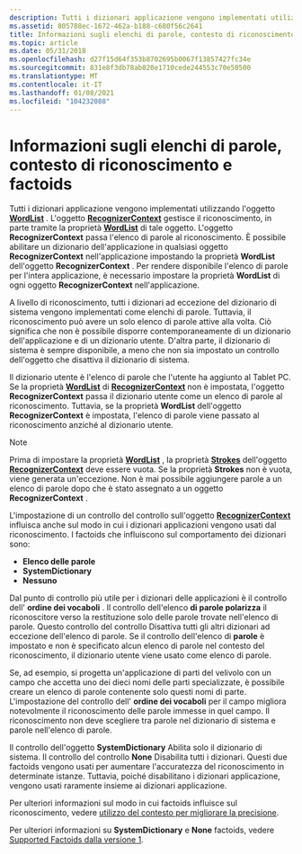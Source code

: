 ```yaml
---
description: Tutti i dizionari applicazione vengono implementati utilizzando l'oggetto WordList.
ms.assetid: 805788ec-1672-462a-b188-c680f56c2641
title: Informazioni sugli elenchi di parole, contesto di riconoscimento e factoids
ms.topic: article
ms.date: 05/31/2018
ms.openlocfilehash: d27f15d64f353b8702695b0067f13857427fc34e
ms.sourcegitcommit: 831e8f3db78ab820e1710cede244553c70e50500
ms.translationtype: MT
ms.contentlocale: it-IT
ms.lasthandoff: 01/08/2021
ms.locfileid: "104232088"
---
```

# <a name="understanding-word-lists-recognizer-context-and-factoids"></a>Informazioni sugli elenchi di parole, contesto di riconoscimento e factoids

Tutti i dizionari applicazione vengono implementati utilizzando l'oggetto [**WordList**](inkwordlist-class.md) . L'oggetto [**RecognizerContext**](inkrecognizercontext-class.md) gestisce il riconoscimento, in parte tramite la proprietà [**WordList**](/windows/desktop/api/msinkaut/nf-msinkaut-iinkrecognizercontext-get_wordlist) di tale oggetto. L'oggetto **RecognizerContext** passa l'elenco di parole al riconoscimento. È possibile abilitare un dizionario dell'applicazione in qualsiasi oggetto **RecognizerContext** nell'applicazione impostando la proprietà **WordList** dell'oggetto **RecognizerContext** . Per rendere disponibile l'elenco di parole per l'intera applicazione, è necessario impostare la proprietà **WordList** di ogni oggetto **RecognizerContext** nell'applicazione.

A livello di riconoscimento, tutti i dizionari ad eccezione del dizionario di sistema vengono implementati come elenchi di parole. Tuttavia, il riconoscimento può avere un solo elenco di parole attive alla volta. Ciò significa che non è possibile disporre contemporaneamente di un dizionario dell'applicazione e di un dizionario utente. D'altra parte, il dizionario di sistema è sempre disponibile, a meno che non sia impostato un controllo dell'oggetto che disattiva il dizionario di sistema.

Il dizionario utente è l'elenco di parole che l'utente ha aggiunto al Tablet PC. Se la proprietà [**WordList**](/windows/desktop/api/msinkaut/nf-msinkaut-iinkrecognizercontext-get_wordlist) di [**RecognizerContext**](inkrecognizercontext-class.md) non è impostata, l'oggetto **RecognizerContext** passa il dizionario utente come un elenco di parole al riconoscimento. Tuttavia, se la proprietà **WordList** dell'oggetto **RecognizerContext** è impostata, l'elenco di parole viene passato al riconoscimento anziché al dizionario utente.

> [!Note]  
> Prima di impostare la proprietà [**WordList**](/windows/desktop/api/msinkaut/nf-msinkaut-iinkrecognizercontext-get_wordlist) , la proprietà [**Strokes**](/windows/desktop/api/msinkaut/nf-msinkaut-iinkrecognizercontext-get_strokes) dell'oggetto [**RecognizerContext**](inkrecognizercontext-class.md) deve essere vuota. Se la proprietà **Strokes** non è vuota, viene generata un'eccezione. Non è mai possibile aggiungere parole a un elenco di parole dopo che è stato assegnato a un oggetto **RecognizerContext** .

 

L'impostazione di un controllo del controllo sull'oggetto [**RecognizerContext**](inkrecognizercontext-class.md) influisca anche sul modo in cui i dizionari applicazioni vengono usati dal riconoscimento. I factoids che influiscono sul comportamento dei dizionari sono:

-   **Elenco delle parole**
-   **SystemDictionary**
-   **Nessuno**

Dal punto di controllo più utile per i dizionari delle applicazioni è il controllo dell' **ordine dei vocaboli** . Il controllo dell'elenco **di parole polarizza** il riconoscitore verso la restituzione solo delle parole trovate nell'elenco di parole. Questo controllo del controllo Disattiva tutti gli altri dizionari ad eccezione dell'elenco di parole. Se il controllo dell'elenco di **parole** è impostato e non è specificato alcun elenco di parole nel contesto del riconoscimento, il dizionario utente viene usato come elenco di parole.

Se, ad esempio, si progetta un'applicazione di parti del velivolo con un campo che accetta uno dei dieci nomi delle parti specializzate, è possibile creare un elenco di parole contenente solo questi nomi di parte. L'impostazione del controllo dell' **ordine dei vocaboli** per il campo migliora notevolmente il riconoscimento delle parole immesse in quel campo. Il riconoscimento non deve scegliere tra parole nel dizionario di sistema e parole nell'elenco di parole.

Il controllo dell'oggetto **SystemDictionary** Abilita solo il dizionario di sistema. Il controllo del controllo **None** Disabilita tutti i dizionari. Questi due factoids vengono usati per aumentare l'accuratezza del riconoscimento in determinate istanze. Tuttavia, poiché disabilitano i dizionari applicazione, vengono usati raramente insieme ai dizionari applicazione.

Per ulteriori informazioni sul modo in cui factoids influisce sul riconoscimento, vedere [utilizzo del contesto per migliorare la precisione](using-context-to-improve-accuracy.md).

Per ulteriori informazioni su **SystemDictionary** e **None** factoids, vedere [Supported Factoids dalla versione 1](supported-factoids-from-version-1.md).

 

 



